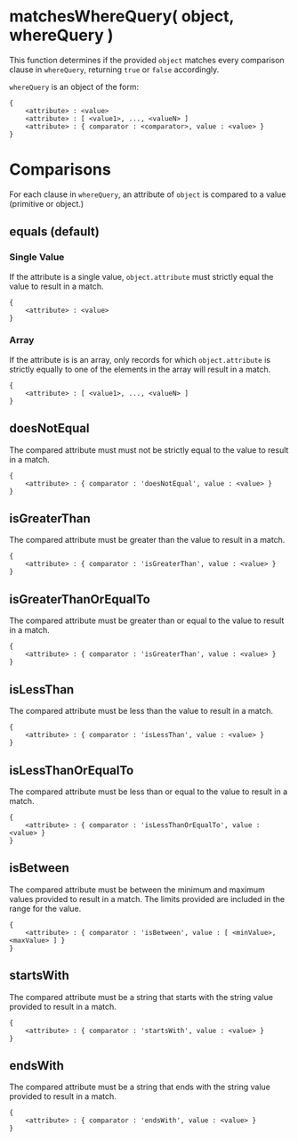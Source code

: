 # matchesWhereQuery( object, whereQuery )

This function determines if the provided `object` matches every comparison clause in `whereQuery`, returning `true` or `false` accordingly.

`whereQuery` is an object of the form:


```
{
	<attribute> : <value>
	<attribute> : [ <value1>, ..., <valueN> ]
	<attribute> : { comparator : <comparator>, value : <value> }
}
```

# Comparisons
For each clause in `whereQuery`, an attribute of `object` is compared to a value (primitive or object.)

## equals (default)
### Single Value
If the attribute is a single value, `object.attribute` must strictly equal the value to result in a match.

```
{
	<attribute> : <value>
}
```

### Array
If the attribute is is an array, only records for which `object.attribute` is strictly equally to one of the elements in the array will result in a match.

```
{
	<attribute> : [ <value1>, ..., <valueN> ]
}
```

## doesNotEqual
The compared attribute must must not be strictly equal to the value to result in a match.

```
{
	<attribute> : { comparator : 'doesNotEqual', value : <value> }
}
```

## isGreaterThan
The compared attribute must be greater than the value to result in a match.
```
{
	<attribute> : { comparator : 'isGreaterThan', value : <value> }
}
```

## isGreaterThanOrEqualTo
The compared attribute must be greater than or equal to the value to result in a match.

```
{
	<attribute> : { comparator : 'isGreaterThan', value : <value> }
}
```

## isLessThan
The compared attribute must be less than the value to result in a match.

```
{
	<attribute> : { comparator : 'isLessThan', value : <value> }
}
```

## isLessThanOrEqualTo
The compared attribute must be less than or equal to the value to result in a match.
```
{
	<attribute> : { comparator : 'isLessThanOrEqualTo', value : <value> }
}
```

## isBetween
The compared attribute must be between the minimum and maximum values provided to result in a match. The limits provided are included in the range for the value. 

```
{
	<attribute> : { comparator : 'isBetween', value : [ <minValue>, <maxValue> ] }
}
```

## startsWith
The compared attribute must be a string that starts with the string value provided to result in a match.

```
{
	<attribute> : { comparator : 'startsWith', value : <value> }
}
```

## endsWith
The compared attribute must be a string that ends with the string value provided to result in a match.

```
{
	<attribute> : { comparator : 'endsWith', value : <value> }
}
```
